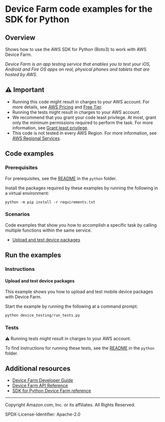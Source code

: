 # Device Farm code examples for the SDK for Python

## Overview

Shows how to use the AWS SDK for Python (Boto3) to work with AWS Device Farm.

<!--custom.overview.start-->
<!--custom.overview.end-->

_Device Farm is an app testing service that enables you to test your iOS, Android and Fire OS apps on real, physical phones and tablets that are hosted by AWS._

## ⚠ Important

* Running this code might result in charges to your AWS account. For more details, see [AWS Pricing](https://aws.amazon.com/pricing/) and [Free Tier](https://aws.amazon.com/free/).
* Running the tests might result in charges to your AWS account.
* We recommend that you grant your code least privilege. At most, grant only the minimum permissions required to perform the task. For more information, see [Grant least privilege](https://docs.aws.amazon.com/IAM/latest/UserGuide/best-practices.html#grant-least-privilege).
* This code is not tested in every AWS Region. For more information, see [AWS Regional Services](https://aws.amazon.com/about-aws/global-infrastructure/regional-product-services).

<!--custom.important.start-->
<!--custom.important.end-->

## Code examples

### Prerequisites

For prerequisites, see the [README](../../README.md#Prerequisites) in the `python` folder.

Install the packages required by these examples by running the following in a virtual environment:

```
python -m pip install -r requirements.txt
```

<!--custom.prerequisites.start-->
<!--custom.prerequisites.end-->
### Scenarios

Code examples that show you how to accomplish a specific task by calling multiple
functions within the same service.

- [Upload and test device packages](device_testing/run_tests.py)


<!--custom.examples.start-->
<!--custom.examples.end-->

## Run the examples

### Instructions


<!--custom.instructions.start-->
<!--custom.instructions.end-->



#### Upload and test device packages

This example shows you how to upload and test mobile device packages with Device Farm.


<!--custom.scenario_prereqs.device-farm_Scenario_DeviceTesting.start-->
<!--custom.scenario_prereqs.device-farm_Scenario_DeviceTesting.end-->

Start the example by running the following at a command prompt:

```
python device_testing/run_tests.py
```


<!--custom.scenarios.device-farm_Scenario_DeviceTesting.start-->
<!--custom.scenarios.device-farm_Scenario_DeviceTesting.end-->

### Tests

⚠ Running tests might result in charges to your AWS account.


To find instructions for running these tests, see the [README](../../README.md#Tests)
in the `python` folder.



<!--custom.tests.start-->
<!--custom.tests.end-->

## Additional resources

- [Device Farm Developer Guide](https://docs.aws.amazon.com/devicefarm/latest/developerguide/welcome.html)
- [Device Farm API Reference](https://docs.aws.amazon.com/devicefarm/latest/APIReference/Welcome.html)
- [SDK for Python Device Farm reference](https://boto3.amazonaws.com/v1/documentation/api/latest/reference/services/devicefarm.html)

<!--custom.resources.start-->
<!--custom.resources.end-->

---

Copyright Amazon.com, Inc. or its affiliates. All Rights Reserved.

SPDX-License-Identifier: Apache-2.0